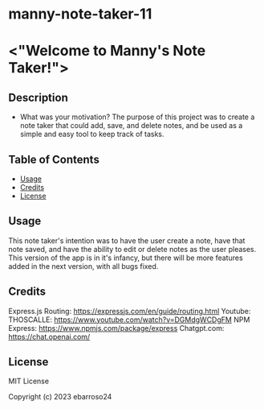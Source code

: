 # manny-note-taker-11
# <"Welcome to Manny's Note Taker!">

## Description

- What was your motivation? The purpose of this project was to create a note taker that could add, save, and delete notes, and be used as a simple and easy tool to keep track of tasks.

## Table of Contents

- [Usage](#usage)
- [Credits](#credits)
- [License](#license)


## Usage

This note taker's intention was to have the user create a note, have that note saved, and have the ability to edit or delete notes as the user pleases. This version of the app is in it's infancy, but there will be more features added in the next version, with all bugs fixed.


## Credits

Express.js Routing: https://expressjs.com/en/guide/routing.html
Youtube: THOSCALLE: https://www.youtube.com/watch?v=DGMdgWCDgFM
NPM Express: https://www.npmjs.com/package/express
Chatgpt.com: https://chat.openai.com/

## License
MIT License

Copyright (c) 2023 ebarroso24